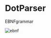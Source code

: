 # DotParser

EBNFgrammar

![ebnf](https://user-images.githubusercontent.com/45924391/167960286-d71cba4b-229e-425a-be75-1e6d12ef9bf3.PNG)
